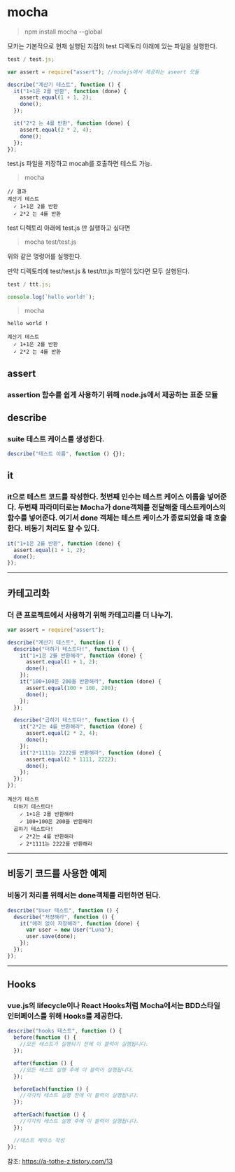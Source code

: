 # mocha

> npm install mocha --global

모카는 기본적으로 현재 실행된 지점의 test 디렉토리 아래에 있는 파일을 실행한다.

```javascript
test / test.js;

var assert = require("assert"); //nodejs에서 제공하는 aseert 모듈

describe("계산기 테스트", function () {
  it("1+1은 2를 반환", function (done) {
    assert.equal(1 + 1, 2);
    done();
  });

  it("2*2 는 4를 반환", function (done) {
    assert.equal(2 * 2, 4);
    done();
  });
});
```

test.js 파일을 저장하고 mocah를 호출하면 테스트 가능.

> mocha

```
// 결과
계산기 테스트
  ✓ 1+1은 2를 반환
  ✓ 2*2 는 4를 반환
```

test 디렉토리 아래에 test.js 만 실행하고 싶다면

> mocha test/test.js

위와 같은 명령어를 실행한다.

만약 디렉토리에 test/test.js & test/ttt.js 파일이 있다면 모두 실행된다.

```javascript
test / ttt.js;

console.log(`hello world!`);
```

> mocha

```
hello world !

계산기 테스트
  ✓ 1+1은 2를 반환
  ✓ 2*2 는 4를 반환
```

## assert

### assertion 함수를 쉽게 사용하기 위해 node.js에서 제공하는 표준 모듈

## describe

### suite 테스트 케이스를 생성한다.

```javascript
describe("테스트 이름", function () {});
```

## it

### it으로 테스트 코드를 작성한다. 첫번째 인수는 테스트 케이스 이름을 넣어준다. 두번째 파라미터로는 Mocha가 done객체를 전달해줄 테스트케이스의 함수를 넣어준다. 여기서 done 객체는 테스트 케이스가 종료되었을 때 호출한다. 비동기 처리도 할 수 있다.

```javascript
it("1+1은 2를 반환", function (done) {
  assert.equal(1 + 1, 2);
  done();
});
```

---

## 카테고리화

### 더 큰 프로젝트에서 사용하기 위해 카테고리를 더 나누기.

```javascript
var assert = require("assert");

describe("계산기 테스트", function () {
  describe("더하기 테스트다!", function () {
    it("1+1은 2를 반환해라", function (done) {
      assert.equal(1 + 1, 2);
      done();
    });
    it("100+100은 200을 반환해라", function (done) {
      assert.equal(100 + 100, 200);
      done();
    });
  });

  describe("곱하기 테스트다!", function () {
    it("2*2는 4를 반환해라", function (done) {
      assert.equal(2 * 2, 4);
      done();
    });
    it("2*1111는 2222를 반환해라", function (done) {
      assert.equal(2 * 1111, 2222);
      done();
    });
  });
});
```

```
계산기 테스트
  더하기 테스트다!
    ✓ 1+1은 2를 반환해라
    ✓ 100+100은 200을 반환해라
  곱하기 테스트다!
    ✓ 2*2는 4를 반환해라
    ✓ 2*1111는 2222를 반환해라
```

---

## 비동기 코드를 사용한 예제

### 비동기 처리를 위해서는 done객체를 리턴하면 된다.

```javascript
describe("User 테스트", function () {
  describe("저장해라", function () {
    it("에러 없이 저장해라", function (done) {
      var user = new User("Luna");
      user.save(done);
    });
  });
});
```

---

## Hooks

### vue.js의 lifecycle이나 React Hooks처럼 Mocha에서는 BDD스타일 인터페이스를 위해 Hooks를 제공한다.

```javascript
describe("hooks 테스트", function () {
  before(function () {
    //모든 테스트가 실행되기 전에 이 블럭이 실행됩니다.
  });

  after(function () {
    //모든 테스트 실행 후에 이 블럭이 실행됩니다.
  });

  beforeEach(function () {
    //각각의 테스트 실행 전에 이 블럭이 실행됩니다.
  });

  afterEach(function () {
    //각각의 테스트 실행 후에 이 블럭이 실행됩니다.
  });

  //테스트 케이스 작성
});
```

참조: https://a-tothe-z.tistory.com/13